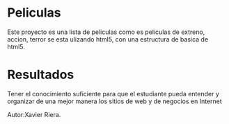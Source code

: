 # Peliculas
Este proyecto es una lista de peliculas como es peliculas de extreno, accion, terror se esta ulizando html5, con una estructura de basica de html5.

# Resultados
Tener el conocimiento suficiente para que el estudiante pueda entender y organizar de una mejor manera
los sitios de web y de negocios en Internet

Autor:Xavier Riera.
